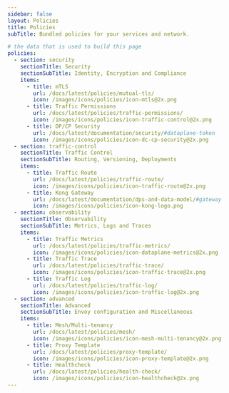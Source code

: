 ```yaml
---
sidebar: false
layout: Policies
title: Policies
subTitle: Bundled policies for your services and network.

# the data that is used to build this page
policies:
  - section: security
    sectionTitle: Security
    sectionSubTitle: Identity, Encryption and Compliance
    items:
      - title: mTLS
        url: /docs/latest/policies/mutual-tls/
        icon: /images/icons/policies/icon-mtls@2x.png
      - title: Traffic Permissions
        url: /docs/latest/policies/traffic-permissions/
        icon: /images/icons/policies/icon-traffic-control@2x.png
      - title: DP/CP Security
        url: /docs/latest/documentation/security/#dataplane-token
        icon: /images/icons/policies/icon-dc-cp-security@2x.png
  - section: traffic-control
    sectionTitle: Traffic Control
    sectionSubTitle: Routing, Versioning, Deployments
    items:
      - title: Traffic Route
        url: /docs/latest/policies/traffic-route/
        icon: /images/icons/policies/icon-traffic-route@2x.png
      - title: Kong Gateway
        url: /docs/latest/documentation/dps-and-data-model/#gateway
        icon: /images/icons/policies/icon-kong-logo.png
  - section: observability
    sectionTitle: Observability
    sectionSubTitle: Metrics, Logs and Traces
    items:
      - title: Traffic Metrics
        url: /docs/latest/policies/traffic-metrics/
        icon: /images/icons/policies/icon-dataplane-metrics@2x.png
      - title: Traffic Trace
        url: /docs/latest/policies/traffic-trace/
        icon: /images/icons/policies/icon-traffic-trace@2x.png
      - title: Traffic Log
        url: /docs/latest/policies/traffic-log/
        icon: /images/icons/policies/icon-traffic-log@2x.png
  - section: advanced
    sectionTitle: Advanced
    sectionSubTitle: Envoy configuration and Miscellaneous
    items:
      - title: Mesh/Multi-tenancy
        url: /docs/latest/policies/mesh/
        icon: /images/icons/policies/icon-mesh-multi-tenancy@2x.png
      - title: Proxy Template
        url: /docs/latest/policies/proxy-template/
        icon: /images/icons/policies/icon-proxy-template@2x.png
      - title: Healthcheck
        url: /docs/latest/policies/health-check/
        icon: /images/icons/policies/icon-healthcheck@2x.png
---
```

